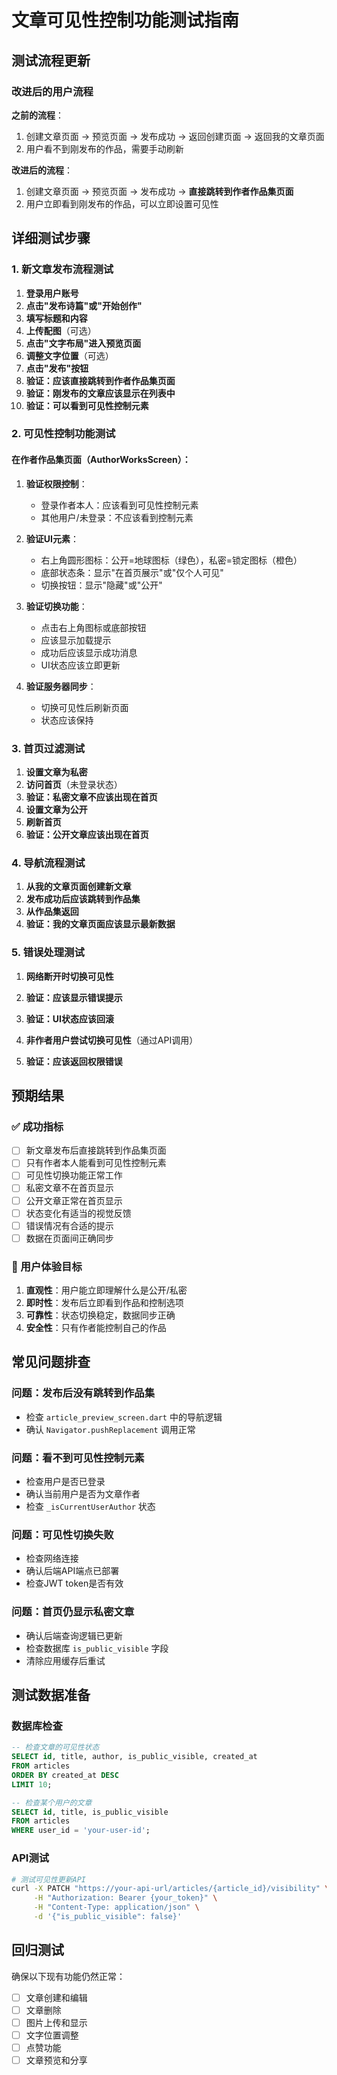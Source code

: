 # 文章可见性控制功能测试指南

## 测试流程更新

### 改进后的用户流程

**之前的流程**：
1. 创建文章页面 → 预览页面 → 发布成功 → 返回创建页面 → 返回我的文章页面
2. 用户看不到刚发布的作品，需要手动刷新

**改进后的流程**：
1. 创建文章页面 → 预览页面 → 发布成功 → **直接跳转到作者作品集页面**
2. 用户立即看到刚发布的作品，可以立即设置可见性

## 详细测试步骤

### 1. 新文章发布流程测试

1. **登录用户账号**
2. **点击"发布诗篇"或"开始创作"**
3. **填写标题和内容**
4. **上传配图**（可选）
5. **点击"文字布局"进入预览页面**
6. **调整文字位置**（可选）
7. **点击"发布"按钮**
8. **验证：应该直接跳转到作者作品集页面**
9. **验证：刚发布的文章应该显示在列表中**
10. **验证：可以看到可见性控制元素**

### 2. 可见性控制功能测试

#### 在作者作品集页面（AuthorWorksScreen）：

1. **验证权限控制**：
   - 登录作者本人：应该看到可见性控制元素
   - 其他用户/未登录：不应该看到控制元素

2. **验证UI元素**：
   - 右上角圆形图标：公开=地球图标（绿色），私密=锁定图标（橙色）
   - 底部状态条：显示"在首页展示"或"仅个人可见"
   - 切换按钮：显示"隐藏"或"公开"

3. **验证切换功能**：
   - 点击右上角图标或底部按钮
   - 应该显示加载提示
   - 成功后应该显示成功消息
   - UI状态应该立即更新

4. **验证服务器同步**：
   - 切换可见性后刷新页面
   - 状态应该保持

### 3. 首页过滤测试

1. **设置文章为私密**
2. **访问首页**（未登录状态）
3. **验证：私密文章不应该出现在首页**
4. **设置文章为公开**
5. **刷新首页**
6. **验证：公开文章应该出现在首页**

### 4. 导航流程测试

1. **从我的文章页面创建新文章**
2. **发布成功后应该跳转到作品集**
3. **从作品集返回**
4. **验证：我的文章页面应该显示最新数据**

### 5. 错误处理测试

1. **网络断开时切换可见性**
2. **验证：应该显示错误提示**
3. **验证：UI状态应该回滚**

1. **非作者用户尝试切换可见性**（通过API调用）
2. **验证：应该返回权限错误**

## 预期结果

### ✅ 成功指标

- [ ] 新文章发布后直接跳转到作品集页面
- [ ] 只有作者本人能看到可见性控制元素
- [ ] 可见性切换功能正常工作
- [ ] 私密文章不在首页显示
- [ ] 公开文章正常在首页显示
- [ ] 状态变化有适当的视觉反馈
- [ ] 错误情况有合适的提示
- [ ] 数据在页面间正确同步

### 🎯 用户体验目标

1. **直观性**：用户能立即理解什么是公开/私密
2. **即时性**：发布后立即看到作品和控制选项
3. **可靠性**：状态切换稳定，数据同步正确
4. **安全性**：只有作者能控制自己的作品

## 常见问题排查

### 问题：发布后没有跳转到作品集
- 检查 `article_preview_screen.dart` 中的导航逻辑
- 确认 `Navigator.pushReplacement` 调用正常

### 问题：看不到可见性控制元素
- 检查用户是否已登录
- 确认当前用户是否为文章作者
- 检查 `_isCurrentUserAuthor` 状态

### 问题：可见性切换失败
- 检查网络连接
- 确认后端API端点已部署
- 检查JWT token是否有效

### 问题：首页仍显示私密文章
- 确认后端查询逻辑已更新
- 检查数据库 `is_public_visible` 字段
- 清除应用缓存后重试

## 测试数据准备

### 数据库检查
```sql
-- 检查文章的可见性状态
SELECT id, title, author, is_public_visible, created_at 
FROM articles 
ORDER BY created_at DESC 
LIMIT 10;

-- 检查某个用户的文章
SELECT id, title, is_public_visible 
FROM articles 
WHERE user_id = 'your-user-id';
```

### API测试
```bash
# 测试可见性更新API
curl -X PATCH "https://your-api-url/articles/{article_id}/visibility" \
     -H "Authorization: Bearer {your_token}" \
     -H "Content-Type: application/json" \
     -d '{"is_public_visible": false}'
```

## 回归测试

确保以下现有功能仍然正常：
- [ ] 文章创建和编辑
- [ ] 文章删除
- [ ] 图片上传和显示
- [ ] 文字位置调整
- [ ] 点赞功能
- [ ] 文章预览和分享